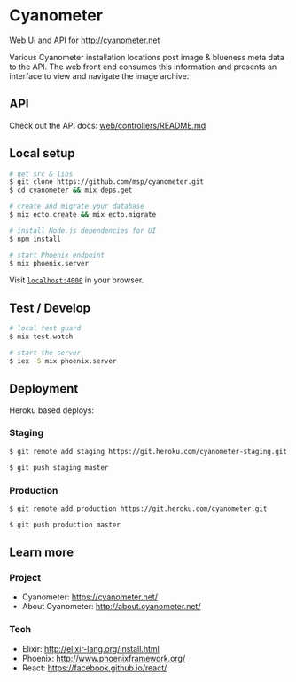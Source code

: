 # Cyanometer

Web UI and API for http://cyanometer.net

Various Cyanometer installation locations post image & blueness meta data to the API.
The web front end consumes this information and presents an interface to view and navigate the image archive.


## API

Check out the API docs: [web/controllers/README.md](web/controllers/README.md)


## Local setup

```bash
# get src & libs
$ git clone https://github.com/msp/cyanometer.git
$ cd cyanometer && mix deps.get

# create and migrate your database
$ mix ecto.create && mix ecto.migrate

# install Node.js dependencies for UI
$ npm install

# start Phoenix endpoint
$ mix phoenix.server
```
Visit [`localhost:4000`](http://localhost:4000) in your browser.

## Test / Develop

```bash
# local test guard
$ mix test.watch

# start the server
$ iex -S mix phoenix.server

```

## Deployment

Heroku based deploys:

### Staging
```bash
$ git remote add staging https://git.heroku.com/cyanometer-staging.git

$ git push staging master
```

### Production
```bash
$ git remote add production https://git.heroku.com/cyanometer.git

$ git push production master
```

## Learn more

### Project

  * Cyanometer: https://cyanometer.net/
  * About Cyanometer: http://about.cyanometer.net/

### Tech

  * Elixir: http://elixir-lang.org/install.html
  * Phoenix: http://www.phoenixframework.org/
  * React: https://facebook.github.io/react/
